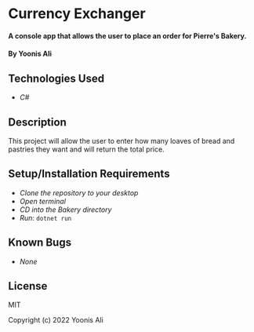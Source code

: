 # Currency Exchanger

#### A console app that allows the user to place an order for Pierre's Bakery.

#### By Yoonis Ali

## Technologies Used

* _C#_

## Description
This project will allow the user to enter how many loaves of bread and pastries they want and will return the total price.

## Setup/Installation Requirements

* _Clone the repository to your desktop_
* _Open terminal_
* _CD into the Bakery directory_
* _Run_: `dotnet run`


## Known Bugs

* _None_

## License
MIT

Copyright (c) 2022 Yoonis Ali